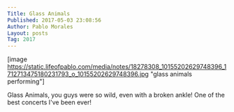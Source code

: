 ```yaml
---
Title: Glass Animals
Published: 2017-05-03 23:08:56
Author: Pablo Morales
Layout: posts
Tag: 2017
---
```

[image https://static.lifeofpablo.com/media/notes/18278308_10155202629748396_1712713475180231793_o_10155202629748396.jpg "glass animals performing"]

Glass Animals, you guys were so wild, even with a broken ankle! One of the best concerts I've been ever!

